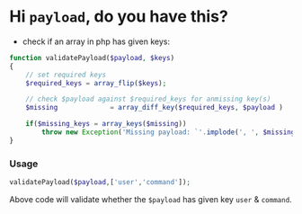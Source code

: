 # Hi `payload`, do you have this?

- check if an array in php has given keys:

```php
function validatePayload($payload, $keys)
{
	// set required keys
	$required_keys = array_flip($keys);

	// check $payload against $required_keys for anmissing key(s)
	$missing			 = array_diff_key($required_keys, $payload )

	if($missing_keys = array_keys($missing))
		throw new Exception('Missing payload: `'.implode(', ', $missing_keys ));
}

```

### Usage

```php
validatePayload($payload,['user','command']);
```

Above code will validate whether the `$payload` has given key `user` & `command`.